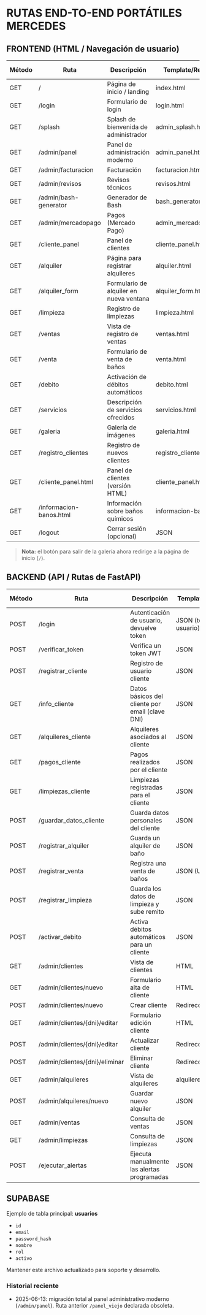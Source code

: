 # RUTAS END-TO-END PORTÁTILES MERCEDES

## FRONTEND (HTML / Navegación de usuario)

| Método | Ruta | Descripción | Template/Response | Requiere Auth |
|--------|------|-------------|------------------|---------------|
| GET | / | Página de inicio / landing | index.html | No |
| GET | /login | Formulario de login | login.html | No |
| GET | /splash | Splash de bienvenida de administrador | admin_splash.html | Sí |
| GET | /admin/panel | Panel de administración moderno | admin_panel.html | Sí |
| GET | /admin/facturacion | Facturación | facturacion.html | Sí |
| GET | /admin/revisos | Revisos técnicos | revisos.html | Sí |
| GET | /admin/bash-generator | Generador de Bash | bash_generator.html | Sí |
| GET | /admin/mercadopago | Pagos (Mercado Pago) | admin_mercadopago.html | Sí |
| GET | /cliente_panel | Panel de clientes | cliente_panel.html | Sí |
| GET | /alquiler | Página para registrar alquileres | alquiler.html | Sí |
| GET | /alquiler_form | Formulario de alquiler en nueva ventana | alquiler_form.html | Sí |
| GET | /limpieza | Registro de limpiezas | limpieza.html | Sí |
| GET | /ventas | Vista de registro de ventas | ventas.html | Sí |
| GET | /venta | Formulario de venta de baños | venta.html | Sí |
| GET | /debito | Activación de débitos automáticos | debito.html | Sí |
| GET | /servicios | Descripción de servicios ofrecidos | servicios.html | No |
| GET    | /galeria   | Galería de imágenes       | galeria.html         | No           |
| GET | /registro_clientes | Registro de nuevos clientes | registro_clientes.html | No |
| GET | /cliente_panel.html | Panel de clientes (versión HTML) | cliente_panel.html | Sí |
| GET | /informacion-banos.html | Información sobre baños químicos | informacion-banos.html | No |
| GET | /logout | Cerrar sesión (opcional) | JSON | Sí |

> **Nota:** el botón para salir de la galería ahora redirige a la página de inicio (`/`).

## BACKEND (API / Rutas de FastAPI)

| Método | Ruta | Descripción | Template/Response | Requiere Auth |
|--------|------|-------------|------------------|---------------|
| POST | /login | Autenticación de usuario, devuelve token | JSON (token, usuario) | No |
| POST | /verificar_token | Verifica un token JWT | JSON | No |
| POST | /registrar_cliente | Registro de usuario cliente | JSON | No |
| GET | /info_cliente | Datos básicos del cliente por email (clave DNI) | JSON | Sí |
| GET | /alquileres_cliente | Alquileres asociados al cliente | JSON | Sí |
| GET | /pagos_cliente | Pagos realizados por el cliente | JSON | Sí |
| GET | /limpiezas_cliente | Limpiezas registradas para el cliente | JSON | Sí |
| POST | /guardar_datos_cliente | Guarda datos personales del cliente | JSON | Sí |
| POST | /registrar_alquiler | Guarda un alquiler de baño | JSON | Sí |
| POST | /registrar_venta | Registra una venta de baños | JSON (URL PDF) | Sí |
| POST | /registrar_limpieza | Guarda los datos de limpieza y sube remito | JSON | Sí |
| POST | /activar_debito | Activa débitos automáticos para un cliente | JSON | Sí |
| GET | /admin/clientes | Vista de clientes | HTML | Sí |
| GET | /admin/clientes/nuevo | Formulario alta de cliente | HTML | Sí |
| POST | /admin/clientes/nuevo | Crear cliente | Redirección | Sí |
| GET | /admin/clientes/{dni}/editar | Formulario edición cliente | HTML | Sí |
| POST | /admin/clientes/{dni}/editar | Actualizar cliente | Redirección | Sí |
| POST | /admin/clientes/{dni}/eliminar | Eliminar cliente | Redirección | Sí |
| GET | /admin/alquileres | Vista de alquileres | alquileres_admin.html | Sí |
| POST | /admin/alquileres/nuevo | Guardar nuevo alquiler | JSON | Sí |
| GET | /admin/ventas | Consulta de ventas | JSON | Sí |
| GET | /admin/limpiezas | Consulta de limpiezas | JSON | Sí |
| POST | /ejecutar_alertas | Ejecuta manualmente las alertas programadas | JSON | Sí |

## SUPABASE

Ejemplo de tabla principal: **usuarios**

- `id`
- `email`
- `password_hash`
- `nombre`
- `rol`
- `activo`
<!-- Eliminado envío y lógica de campos creado_en y actualizado_en porque ya no existen en la tabla usuarios. -->

Mantener este archivo actualizado para soporte y desarrollo.

### Historial reciente

- 2025-06-13: migración total al panel administrativo moderno (`/admin/panel`). Ruta anterior `/panel_viejo` declarada obsoleta.
